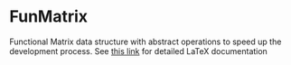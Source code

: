 # FunMatrix
Functional Matrix data structure with abstract operations to speed up the development process. See <a href="https://www.overleaf.com/read/krrnbjxvcgww">this link</a> for detailed LaTeX documentation
